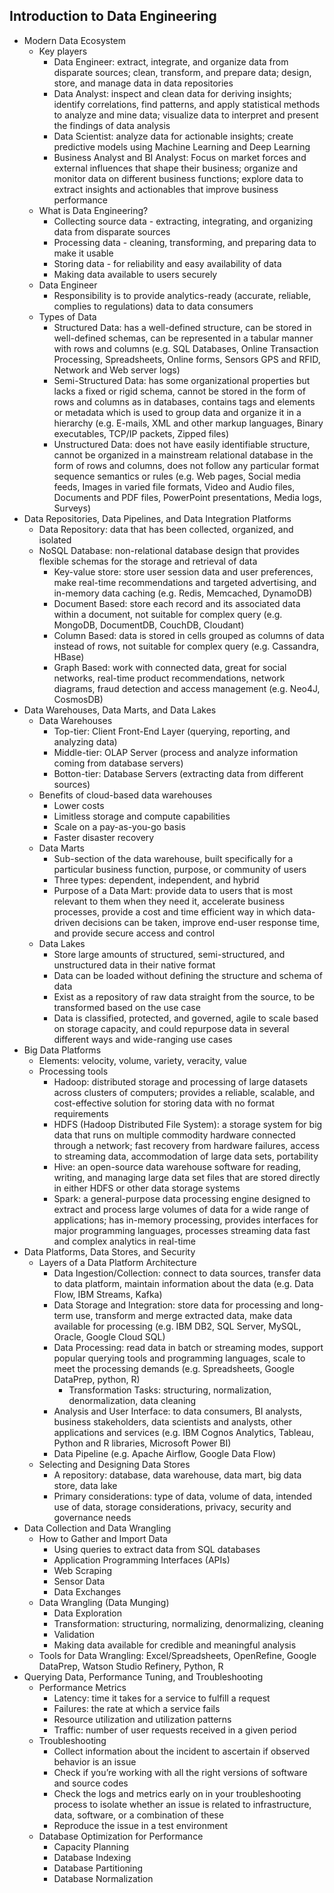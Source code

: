 ## Introduction to Data Engineering
- Modern Data Ecosystem
    - Key players
        - Data Engineer: extract, integrate, and organize data from disparate sources; clean, transform, and prepare data; design, store, and manage data in data repositories
        - Data Analyst: inspect and clean data for deriving insights; identify correlations, find patterns, and apply statistical methods to analyze and mine data; visualize data to interpret and present the findings of data analysis
        - Data Scientist: analyze data for actionable insights; create predictive models using Machine Learning and Deep Learning
        - Business Analyst and BI Analyst: Focus on market forces and external influences that shape their business; organize and monitor data on different business functions; explore data to extract insights and actionables that improve business performance
    - What is Data Engineering?
        - Collecting source data - extracting, integrating, and organizing data from disparate sources
        - Processing data - cleaning, transforming, and preparing data to make it usable
        - Storing data - for reliability and easy availability of data
        - Making data available to users securely
    - Data Engineer
        - Responsibility is to provide analytics-ready (accurate, reliable, complies to regulations) data to data consumers
    - Types of Data
        - Structured Data: has a well-defined structure, can be stored in well-defined schemas, can be represented in a tabular manner with rows and columns (e.g. SQL Databases, Online Transaction Processing, Spreadsheets, Online forms, Sensors GPS and RFID, Network and Web server logs)
        - Semi-Structured Data: has some organizational properties but lacks a fixed or rigid schema, cannot be stored in the form of rows and columns as in databases, contains tags and elements or metadata which is used to group data and organize it in a hierarchy (e.g. E-mails, XML and other markup languages, Binary executables, TCP/IP packets, Zipped files)
        - Unstructured Data: does not have easily identifiable structure, cannot be organized in a mainstream relational database in the form of rows and columns, does not follow any particular format sequence semantics or rules (e.g. Web pages, Social media feeds, Images in varied file formats, Video and Audio files, Documents and PDF files, PowerPoint presentations, Media logs, Surveys)
- Data Repositories, Data Pipelines, and Data Integration Platforms
    - Data Repository: data that has been collected, organized, and isolated
    - NoSQL Database: non-relational database design that provides flexible schemas for the storage and retrieval of data
        - Key-value store: store user session data and user preferences, make real-time recommendations and targeted advertising, and in-memory data caching (e.g. Redis, Memcached, DynamoDB)
        - Document Based: store each record and its associated data within a document, not suitable for complex query (e.g. MongoDB, DocumentDB, CouchDB, Cloudant)
        - Column Based: data is stored in cells grouped as columns of data instead of rows, not suitable for complex query (e.g. Cassandra, HBase)
        - Graph Based: work with connected data, great for social networks, real-time product recommendations, network diagrams, fraud detection and access management (e.g. Neo4J, CosmosDB)
- Data Warehouses, Data Marts, and Data Lakes
    - Data Warehouses
        - Top-tier: Client Front-End Layer (querying, reporting, and analyzing data)
        - Middle-tier: OLAP Server (process and analyze information coming from database servers)
        - Botton-tier: Database Servers (extracting data from different sources)
    - Benefits of cloud-based data warehouses
        - Lower costs
        - Limitless storage and compute capabilities
        - Scale on a pay-as-you-go basis
        - Faster disaster recovery
    - Data Marts
        - Sub-section of the data warehouse, built specifically for a particular business function, purpose, or community of users
        - Three types: dependent, independent, and hybrid
        - Purpose of a Data Mart: provide data to users that is most relevant to them when they need it, accelerate business processes, provide a cost and time efficient way in which data-driven decisions can be taken, improve end-user response time, and provide secure access and control
    - Data Lakes
        - Store large amounts of structured, semi-structured, and unstructured data in their native format
        - Data can be loaded without defining the structure and schema of data
        - Exist as a repository of raw data straight from the source, to be transformed based on the use case
        - Data is classified, protected, and governed, agile to scale based on storage capacity, and could repurpose data in several different ways and wide-ranging use cases
- Big Data Platforms
    - Elements: velocity, volume, variety, veracity, value
    - Processing tools
        - Hadoop: distributed storage and processing of large datasets across clusters of computers; provides a reliable, scalable, and cost-effective solution for storing data with no format requirements
        - HDFS (Hadoop Distributed File System): a storage system for big data that runs on multiple commodity hardware connected through a network; fast recovery from hardware failures, access to streaming data, accommodation of large data sets, portability
        - Hive: an open-source data warehouse software for reading, writing, and managing large data set files that are stored directly in either HDFS or other data storage systems
        - Spark: a general-purpose data processing engine designed to extract and process large volumes of data for a wide range of applications; has in-memory processing, provides interfaces for major programming languages, processes streaming data fast and complex analytics in real-time
- Data Platforms, Data Stores, and Security
    - Layers of a Data Platform Architecture
        - Data Ingestion/Collection: connect to data sources, transfer data to data platform, maintain information about the data (e.g. Data Flow, IBM Streams, Kafka)
        - Data Storage and Integration: store data for processing and long-term use, transform and merge extracted data, make data available for processing (e.g. IBM DB2, SQL Server, MySQL, Oracle, Google Cloud SQL)
        - Data Processing: read data in batch or streaming modes, support popular querying tools and programming languages, scale to meet the processing demands (e.g. Spreadsheets, Google DataPrep, python, R)
            - Transformation Tasks: structuring, normalization, denormalization, data cleaning
        - Analysis and User Interface: to data consumers, BI analysts, business stakeholders, data scientists and analysts, other applications and services (e.g. IBM Cognos Analytics, Tableau, Python and R libraries, Microsoft Power BI)
        - Data Pipeline (e.g. Apache Airflow, Google Data Flow)
    - Selecting and Designing Data Stores
        - A repository: database, data warehouse, data mart, big data store, data lake
        - Primary considerations: type of data, volume of data, intended use of data, storage considerations, privacy, security and governance needs
- Data Collection and Data Wrangling
    - How to Gather and Import Data
        - Using queries to extract data from SQL databases
        - Application Programming Interfaces (APIs)
        - Web Scraping
        - Sensor Data
        - Data Exchanges
    - Data Wrangling (Data Munging)
        - Data Exploration
        - Transformation: structuring, normalizing, denormalizing, cleaning
        - Validation
        - Making data available for credible and meaningful analysis
    - Tools for Data Wrangling: Excel/Spreadsheets, OpenRefine, Google DataPrep, Watson Studio Refinery, Python, R
- Querying Data, Performance Tuning, and Troubleshooting
    - Performance Metrics
        - Latency: time it takes for a service to fulfill a request
        - Failures: the rate at which a service fails
        - Resource utilization and utilization patterns
        - Traffic: number of user requests received in a given period
    - Troubleshooting
        - Collect information about the incident to ascertain if observed behavior is an issue
        - Check if you’re working with all the right versions of software and source codes
        - Check the logs and metrics early on in your troubleshooting process to isolate whether an issue is related to infrastructure, data, software, or a combination of these
        - Reproduce the issue in a test environment
    - Database Optimization for Performance
        - Capacity Planning
        - Database Indexing
        - Database Partitioning
        - Database Normalization
